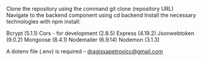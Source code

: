 Clone the repository using the command git clone (repository URL)
Navigate to the backend component using cd backend
Install the necessary technologies with npm install:

Bcrypt (5.1.1)
Cors - for development (2.8.5)
Express (4.19.2)
Jsonwebtoken (9.0.2)
Mongoose (8.4.1)
Nodemailer (6.9.14)
Nodemon (3.1.3)

A dotenv file (.env) is required – dragissapetrovicc@gmail.com